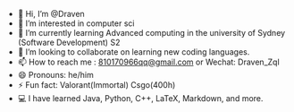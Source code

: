 - 👋 Hi, I’m @Draven
- 👀 I’m interested in computer sci
- 🌱 I’m currently learning Advanced computing in the university of Sydney (Software Development) S2
- 💞 I’m looking to collaborate on learning new coding languages.
- 📫 How to reach me : 810170966qq@gmail.com or Wechat: Draven_Zql
- 😄 Pronouns: he/him
- ⚡ Fun fact: Valorant(Immortal) Csgo(400h)
- 💻 I have learned Java, Python, C++, LaTeX, Markdown, and more.


<!---
DravenZ6256/DravenZ6256 is a ✨ special ✨ repository because its `README.md` (this file) appears on your GitHub profile.
You can click the Preview link to take a look at your changes.
--->
